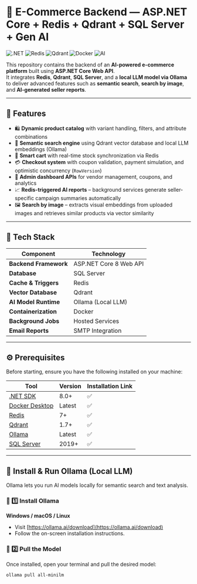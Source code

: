 # 🧠 E-Commerce Backend — ASP.NET Core + Redis + Qdrant + SQL Server + Gen AI

![.NET](https://img.shields.io/badge/.NET-8.0-blueviolet?style=flat-square)
![Redis](https://img.shields.io/badge/Redis-Enabled-red?style=flat-square)
![Qdrant](https://img.shields.io/badge/Qdrant-VectorDB-green?style=flat-square)
![Docker](https://img.shields.io/badge/Docker-Ready-blue?style=flat-square)
![AI](https://img.shields.io/badge/GenAI-Integrated-orange?style=flat-square)

This repository contains the backend of an **AI-powered e-commerce platform** built using **ASP.NET Core Web API**.  
It integrates **Redis**, **Qdrant**, **SQL Server**, and a **local LLM model via Ollama** to deliver advanced features such as **semantic search**, **search by image**, and **AI-generated seller reports**.

---

## 🚀 Features

- 🛍 **Dynamic product catalog** with variant handling, filters, and attribute combinations  
- 🧠 **Semantic search engine** using Qdrant vector database and local LLM embeddings (Ollama)  
- 🛒 **Smart cart** with real-time stock synchronization via Redis  
- 💳 **Checkout system** with coupon validation, payment simulation, and optimistic concurrency (`RowVersion`)  
- 🧰 **Admin dashboard APIs** for vendor management, coupons, and analytics  
- 📈 **Redis-triggered AI reports** – background services generate seller-specific campaign summaries automatically  
- 🖼 **Search by image** – extracts visual embeddings from uploaded images and retrieves similar products via vector similarity  

---

## 🧩 Tech Stack

| Component | Technology |
|------------|-------------|
| **Backend Framework** | ASP.NET Core 8 Web API |
| **Database** | SQL Server |
| **Cache & Triggers** | Redis |
| **Vector Database** | Qdrant |
| **AI Model Runtime** | Ollama (Local LLM) |
| **Containerization** | Docker |
| **Background Jobs** | Hosted Services |
| **Email Reports** | SMTP Integration |

---

## ⚙️ Prerequisites

Before starting, ensure you have the following installed on your machine:

| Tool | Version | Installation Link |
|------|----------|-------------------|
| [.NET SDK](https://dotnet.microsoft.com/download) | 8.0+ | ✅ |
| [Docker Desktop](https://www.docker.com/products/docker-desktop) | Latest | ✅ |
| [Redis](https://redis.io/download) | 7+ | ✅ |
| [Qdrant](https://qdrant.tech/documentation/) | 1.7+ | ✅ |
| [Ollama](https://ollama.ai/download) | Latest | ✅ |
| [SQL Server](https://www.microsoft.com/en-us/sql-server/sql-server-downloads) | 2019+ | ✅ |

---

## 🧠 Install & Run Ollama (Local LLM)

Ollama lets you run AI models locally for semantic search and text analysis.

### 🧩 1️⃣ Install Ollama
**Windows / macOS / Linux**
- Visit [https://ollama.ai/download](https://ollama.ai/download)  
- Follow the on-screen installation instructions.

### 🧩 2️⃣ Pull the Model
Once installed, open your terminal and pull the desired model:
```bash
ollama pull all-minilm
